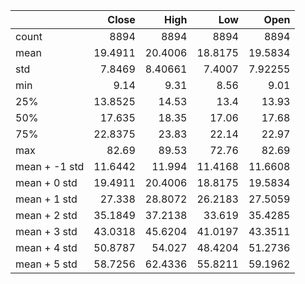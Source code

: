 |               |     Close |       High |       Low |       Open |
|:--------------|----------:|-----------:|----------:|-----------:|
| count         | 8894      | 8894       | 8894      | 8894       |
| mean          |   19.4911 |   20.4006  |   18.8175 |   19.5834  |
| std           |    7.8469 |    8.40661 |    7.4007 |    7.92255 |
| min           |    9.14   |    9.31    |    8.56   |    9.01    |
| 25%           |   13.8525 |   14.53    |   13.4    |   13.93    |
| 50%           |   17.635  |   18.35    |   17.06   |   17.68    |
| 75%           |   22.8375 |   23.83    |   22.14   |   22.97    |
| max           |   82.69   |   89.53    |   72.76   |   82.69    |
| mean + -1 std |   11.6442 |   11.994   |   11.4168 |   11.6608  |
| mean + 0 std  |   19.4911 |   20.4006  |   18.8175 |   19.5834  |
| mean + 1 std  |   27.338  |   28.8072  |   26.2183 |   27.5059  |
| mean + 2 std  |   35.1849 |   37.2138  |   33.619  |   35.4285  |
| mean + 3 std  |   43.0318 |   45.6204  |   41.0197 |   43.3511  |
| mean + 4 std  |   50.8787 |   54.027   |   48.4204 |   51.2736  |
| mean + 5 std  |   58.7256 |   62.4336  |   55.8211 |   59.1962  |